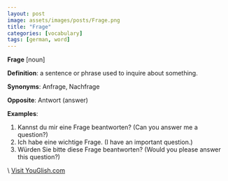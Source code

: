 ```yaml
---
layout: post
image: assets/images/posts/Frage.png
title: "Frage"
categories: [vocabulary]
tags: [german, word]
---
```


**Frage** [noun]

**Definition**: a sentence or phrase used to inquire about something.

**Synonyms**: Anfrage, Nachfrage

**Opposite**: Antwort (answer)

**Examples**:

1. Kannst du mir eine Frage beantworten? (Can you answer me a question?)
2. Ich habe eine wichtige Frage. (I have an important question.)
3. Würden Sie bitte diese Frage beantworten? (Would you please answer this question?)

\ <a id="yg-widget-0" class="youglish-widget" data-query="Frage" data-lang="german" data-components="8412" data-auto-start="0" data-bkg-color="theme_light" data-title="How%20to%20pronounce%20Frage%20in%20German"  rel="nofollow" href="https://youglish.com">Visit YouGlish.com</a><script async src="https://youglish.com/public/emb/widget.js" charset="utf-8"></script>